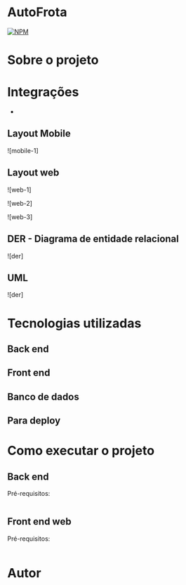 # AutoFrota
[![NPM](https://img.shields.io/npm/l/react)](https://github.com/alexsanderkafka/autofrota/blob/main/LICENSE) 

# Sobre o projeto

# Integrações
- 

## Layout Mobile

![mobile-1]

## Layout web
![web-1]

![web-2]

![web-3]

## DER - Diagrama de entidade relacional
![der]

## UML
![der]

# Tecnologias utilizadas
## Back end

## Front end

## Banco de dados

## Para deploy

# Como executar o projeto

## Back end
Pré-requisitos: 

```bash
```

## Front end web
Pré-requisitos: 

```bash
```

# Autor
